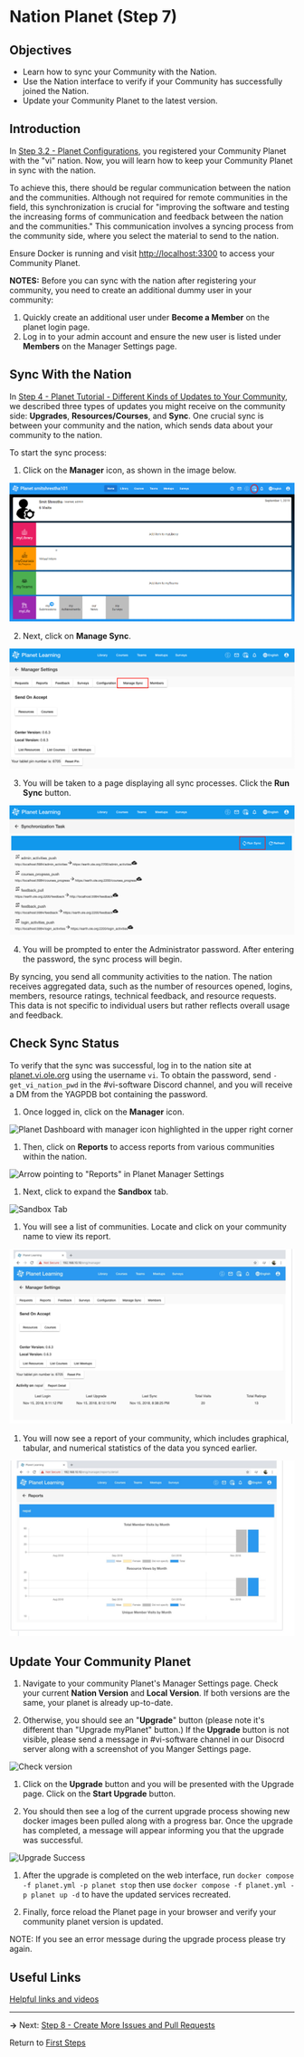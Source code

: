 # Nation Planet (Step 7)

## Objectives

- Learn how to sync your Community with the Nation.
- Use the Nation interface to verify if your Community has successfully joined the Nation.
- Update your Community Planet to the latest version.

## Introduction

In [Step 3.2 - Planet Configurations](vi-planet-configurations.md), you registered your Community Planet with the "vi" nation. Now, you will learn how to keep your Community Planet in sync with the nation.

To achieve this, there should be regular communication between the nation and the communities. Although not required for remote communities in the field, this synchronization is crucial for "improving the software and testing the increasing forms of communication and feedback between the nation and the communities." This communication involves a syncing process from the community side, where you select the material to send to the nation.

Ensure Docker is running and visit [http://localhost:3300](http://localhost:3300) to access your Community Planet.

**NOTES:** Before you can sync with the nation after registering your community, you need to create an additional dummy user in your community:
1. Quickly create an additional user under **Become a Member** on the planet login page.
2. Log in to your admin account and ensure the new user is listed under **Members** on the Manager Settings page.

## Sync With the Nation

In [Step 4 - Planet Tutorial - Different Kinds of Updates to Your Community](vi-planetapps.md#Different_Kinds_of_Updates_to_Your_Community), we described three types of updates you might receive on the community side: **Upgrades**, **Resources/Courses**, and **Sync**. One crucial sync is between your community and the nation, which sends data about your community to the nation.

To start the sync process:

1. Click on the **Manager** icon, as shown in the image below.

  ![Clicking on "Manager"](images/edit-vi-nation-manager.png "Dashboard in your localhost")

2. Next, click on **Manage Sync**.

  ![Clicking on "Sync with Nation"](images/vi-nation-sync.png "Community Manage Page in your localhost")

3. You will be taken to a page displaying all sync processes. Click the **Run Sync** button.

  ![Clicking on "Select All" and "Send"](images/vi-nation-sync-send.png "Community Manage Page in your localhost")

4. You will be prompted to enter the Administrator password. After entering the password, the sync process will begin.

By syncing, you send all community activities to the nation. The nation receives aggregated data, such as the number of resources opened, logins, members, resource ratings, technical feedback, and resource requests. This data is not specific to individual users but rather reflects overall usage and feedback.

## Check Sync Status

To verify that the sync was successful, log in to the nation site at [planet.vi.ole.org](https://planet.vi.ole.org) using the username `vi`. To obtain the password, send `-get_vi_nation_pwd` in the #vi-software Discord channel, and you will receive a DM from the YAGPDB bot containing the password.

1. Once logged in, click on the **Manager** icon.

  ![Planet Dashboard with manager icon highlighted in the upper right corner](images/vi-manager-link.png "Planet Dashboard with manager icon highlighted in the upper right corner")

1. Then, click on **Reports** to access reports from various communities within the nation.

  ![Arrow pointing to "Reports" in Planet Manager Settings](images/vi-manager-dashboard.png "Arrow pointing to \"Reports\" in Planet Manager Settings")

1. Next, click to expand the **Sandbox** tab.

  ![Sandbox Tab](images/vi-nation-sandbox.png)

1. You will see a list of communities. Locate and click on your community name to view its report.

  ![Planet - reports - community list](images/vi-nation-communities.png "Planet - reports - community list")

1. You will now see a report of your community, which includes graphical, tabular, and numerical statistics of the data you synced earlier.

  ![Generate Report](images/vi-nation-report.png "Communities Requests Page in OLE site")

## Update Your Community Planet

1. Navigate to your community Planet's Manager Settings page. Check your current **Nation Version** and **Local Version**. If both versions are the same, your planet is already up-to-date.

1. Otherwise, you should see an "**Upgrade**" button (please note it's different than "Upgrade myPlanet" button.) If the **Upgrade** button is not visible, please send a message in #vi-software channel in our Disocrd server along with a screenshot of you Manger Settings page.

  ![Check version](images/vi-planet-version.png "Communities Check version")

1. Click on the **Upgrade** button and you will be presented with the Upgrade page. Click on the **Start Upgrade** button.

1. You should then see a log of the current upgrade process showing new docker images been pulled along with a progress bar. Once the upgrade has completed, a message will appear informing you that the upgrade was successful.

  ![Upgrade Success](images/vi-planet-upgrade-success.png "Communities Upgrade successful")

1. After the upgrade is completed on the web interface, run `docker compose -f planet.yml -p planet stop` then use `docker compose -f planet.yml -p planet up -d` to have the updated services recreated.

1. Finally, force reload the Planet page in your browser and verify your community planet version is updated.

NOTE: If you see an error message during the upgrade process please try again.

## Useful Links

[Helpful links and videos](vi-faq.md#Helpful_Links)

---

**→** Next: [Step 8 - Create More Issues and Pull Requests](vi-create-issues-and-pull-requests.md)

Return to [First Steps](vi-first-steps.md#Step_7_-_Nation_Planet)
